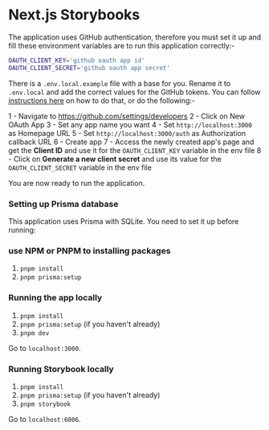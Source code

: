 # Next.js Storybooks

The application uses GitHub authentication, therefore you must set it up and fill these environment variables are to run this application correctly:-

```bash
OAUTH_CLIENT_KEY='github oauth app id'
OAUTH_CLIENT_SECRET='github oauth app secret'
```

There is a `.env.local.example` file with a base for you. Rename it to `.env.local` and add the correct values for the GitHub tokens. You can follow [instructions here](https://docs.github.com/en/apps/oauth-apps/building-oauth-apps/creating-an-oauth-app) on how to do that, or do the following:-

1 - Navigate to https://github.com/settings/developers
2 - Click on New OAuth App
3 - Set any app name you want
4 - Set `http://localhost:3000` as Homepage URL
5 - Set `http://localhost:3000/auth` as Authorization callback URL
6 - Create app
7 - Access the newly created app's page and get the **Client ID** and use it for the `OAUTH_CLIENT_KEY` variable in the env file
8 - Click on **Generate a new client secret** and use its value for the `OAUTH_CLIENT_SECRET` variable in the env file

You are now ready to run the application.

### Setting up Prisma database

This application uses Prisma with SQLite. You need to set it up before running:
### use NPM or PNPM to installing packages

1. `pnpm install`
2. `pnpm prisma:setup`

### Running the app locally

1. `pnpm install`
2. `pnpm prisma:setup` (if you haven't already)
3. `pnpm dev`

Go to `localhost:3000`.

### Running Storybook locally

1. `pnpm install`
2. `pnpm prisma:setup` (if you haven't already)
3. `pnpm storybook`

Go to `localhost:6006`.

